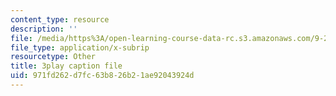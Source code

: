 ```yaml
---
content_type: resource
description: ''
file: /media/https%3A/open-learning-course-data-rc.s3.amazonaws.com/9-20-animal-behavior-fall-2013/971fd262d7fc63b826b21ae92043924d_472246.srt
file_type: application/x-subrip
resourcetype: Other
title: 3play caption file
uid: 971fd262-d7fc-63b8-26b2-1ae92043924d
---
```

